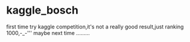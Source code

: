 # kaggle_bosch
first time try kaggle competition,it's not a really good result,just ranking 1000,-_-'''
maybe next time .........  
